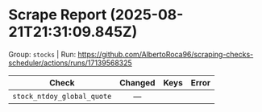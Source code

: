 # Scrape Report (2025-08-21T21:31:09.845Z)

Group: `stocks`  |  Run: https://github.com/AlbertoRoca96/scraping-checks-scheduler/actions/runs/17139568325

| Check | Changed | Keys | Error |
|---|:---:|:--|:--|
| `stock_ntdoy_global_quote` | — |  |  |
